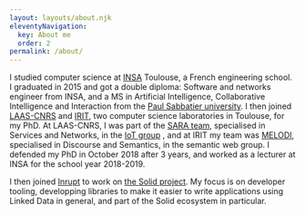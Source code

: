 ```yaml
---
layout: layouts/about.njk
eleventyNavigation:
  key: About me
  order: 2
permalink: /about/
---
```


I studied computer science at [INSA](http://www.insa-toulouse.fr/en/index.html) Toulouse, a French engineering school. I graduated in 2015 and got a double diploma: Software and networks engineer from INSA, and a MS in Artificial Intelligence, Collaborative Intelligence and Interaction from the [Paul Sabbatier university](http://www.univ-tlse3.fr/home/home-page-en-379161.kjsp?RH=ACCUEIL). I then joined [LAAS-CNRS](https://www.laas.fr/) and  [IRIT](https://www.irit.fr/?lang=en), two computer science laboratories in Toulouse, for my PhD. At LAAS-CNRS, I was part of the [SARA team](https://www.laas.fr/public/en/sara), specialised in Services and Networks, in the [IoT group](https://www.laas.fr/projects/IOT/) , and at IRIT my team was [MELODI](https://www.irit.fr/-MELODI-Team-?lang=en), specialised in Discourse and Semantics, in the semantic web group. I defended my PhD in October 2018 after 3 years, and worked as a lecturer at INSA for the school year 2018-2019.

I then joined [Inrupt](https://inrupt.com/) to work on [the Solid project](https://solidproject.org/). My focus is on developer tooling, developping libraries to make it easier to write applications using Linked Data in general, and part of the Solid ecosystem in particular.